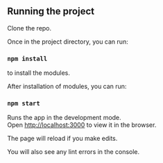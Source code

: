 

## Running the project

Clone the repo.

Once in the project directory, you can run:
### `npm install`
to install the modules.

After installation of modules, you can run:
### `npm start`

Runs the app in the development mode.<br>
Open [http://localhost:3000](http://localhost:3000) to view it in the browser.

The page will reload if you make edits.<br>

You will also see any lint errors in the console.
